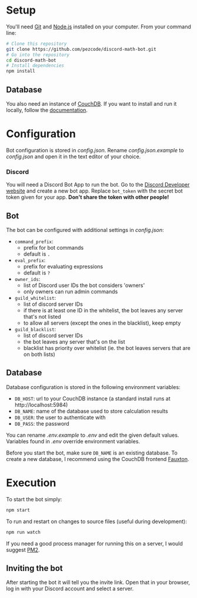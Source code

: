 Setup
=====

You'll need [Git](https://git-scm.com) and [Node.js](https://nodejs.org) installed on your computer. From your command line:

```bash
# Clone this repository
git clone https://github.com/pezcode/discord-math-bot.git
# Go into the repository
cd discord-math-bot
# Install dependencies
npm install
```

## Database

You also need an instance of [CouchDB](http://couchdb.apache.org/). If you want to install and run it locally, follow the [documentation](http://docs.couchdb.org/en/master/install/index.html).

Configuration
=============

Bot configuration is stored in _config.json_. Rename _config.json.example_ to _config.json_ and open it in the text editor of your choice.

### Discord

You will need a Discord Bot App to run the bot. Go to the [Discord Developer website](https://discordapp.com/developers/applications/me) and create a new bot app. Replace `bot_token` with the secret bot token given for your app.
**Don't share the token with other people!**

## Bot

The bot can be configured with additional settings in _config.json_:

- `command_prefix`:
  - prefix for bot commands
  - default is `.`
- `eval_prefix`:
  - prefix for evaluating expressions
  - default is `?`
- `owner_ids`:
  - list of Discord user IDs the bot considers 'owners'
  - only owners can run admin commands
- `guild_whitelist`:
  - list of discord server IDs
  - if there is at least one ID in the whitelist, the bot leaves any server that's not listed
  - to allow all servers (except the ones in the blacklist), keep empty
- `guild_blacklist`:
  - list of discord server IDs
  - the bot leaves any server that's on the list
  - blacklist has priority over whitelist (ie. the bot leaves servers that are on both lists)

## Database

Database configuration is stored in the following environment variables:

- `DB_HOST`: url to your CouchDB instance (a standard install runs at http://localhost:5984)
- `DB_NAME`: name of the database used to store calculation results
- `DB_USER`: the user to authenticate with
- `DB_PASS`: the password

You can rename _.env.example_ to _.env_ and edit the given default values. Variables found in _.env_ override environment variables.

Before you start the bot, make sure `DB_NAME` is an existing database. To create a new database, I recommend using the CouchDB frontend [Fauxton](http://couchdb.apache.org/fauxton-visual-guide/).

Execution
=========

To start the bot simply:

```bash
npm start
```

To run and restart on changes to source files (useful during development):

```bash
npm run watch
```

If you need a good process manager for running this on a server, I would suggest [PM2](http://pm2.keymetrics.io/).

## Inviting the bot

After starting the bot it will tell you the invite link. Open that in your browser, log in with your Discord account and select a server.
